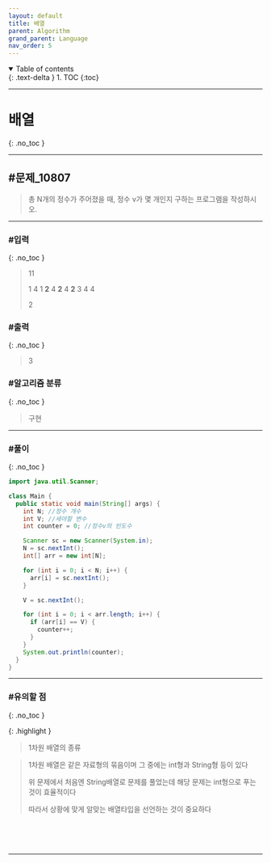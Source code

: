 ```yaml
---
layout: default
title: 배열
parent: Algorithm
grand_parent: Language
nav_order: 5
---
```


<details open markdown="block">
  <summary>
    Table of contents
  </summary>
  {: .text-delta }
1. TOC
{:toc}
</details>

---

# 배열
{: .no_toc }

---

## #문제_10807

> 총 N개의 정수가 주어졌을 때, 정수 v가 몇 개인지 구하는 프로그램을 작성하시오.

---

### #입력
{: .no_toc }

> 11
>
> 1 4 1 **2** 4 **2** 4 **2** 3 4 4
>
> 2

### #출력
{: .no_toc }

> 3


### #알고리즘 분류
{: .no_toc }

> 구현

---

### #풀이
{: .no_toc }

```java
import java.util.Scanner;

class Main {
  public static void main(String[] args) {
    int N; //정수 개수
    int V; //세야할 변수
    int counter = 0; //정수v의 빈도수

    Scanner sc = new Scanner(System.in);
    N = sc.nextInt();
    int[] arr = new int[N];

    for (int i = 0; i < N; i++) {
      arr[i] = sc.nextInt();
    }

    V = sc.nextInt();

    for (int i = 0; i < arr.length; i++) {
      if (arr[i] == V) {
        counter++;
      }
    }
    System.out.println(counter);
  }
}
```

---

### #유의할 점
{: .no_toc }

{: .highlight }
> 1차원 배열의 종류

> 1차원 배열은 같은 자료형의 묶음이며 그 중에는 int형과 String형 등이 있다
>
> 위 문제에서 처음엔 String배열로 문제를 풀었는데 해당 문제는 int형으로 푸는 것이 효율적이다
>
> 따라서 상황에 맞게 알맞는 배열타입을 선언하는 것이 중요하다

<br/><br/><br/>

---